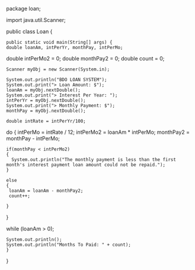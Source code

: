 package loan;

import java.util.Scanner;

public class Loan {


    public static void main(String[] args) {
    double loanAm, intPerYr, monthPay, intPerMo;
   double intPerMo2 = 0;
   double monthPay2 = 0;
   double count = 0;
   
    Scanner myObj = new Scanner(System.in);
    
    System.out.println("BDO LOAN SYSTEM");
    System.out.print("> Loan Amount: $");
    loanAm = myObj.nextDouble();
    System.out.print("> Interest Per Year: ");
    intPerYr = myObj.nextDouble();
    System.out.print("> Monthly Payment: $");
    monthPay = myObj.nextDouble();
    
    double intRate = intPerYr/100;
  
  
  do
  {
    intPerMo = intRate / 12;
    intPerMo2 = loanAm * intPerMo;
    monthPay2 = monthPay - intPerMo;
    
    if(monthPay < intPerMo2)
    {
      System.out.println("The monthly payment is less than the first month's interest payment loan amount could not be repaid.");
    }
    
    else
    {
     loanAm = loanAm - monthPay2;
     count++;
     
    }
  } 
 
  
   while (loanAm > 0);  
  
    System.out.println();
    System.out.println("Months To Paid: " + count);
    }
    
}
